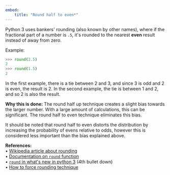 ```yaml
---
embed:
    title: "Round half to even*"
---
```

Python 3 uses bankers' rounding (also known by other names), where if the fractional part of a number is `.5`, it's rounded to the nearest **even** result instead of away from zero.

Example:
```py
>>> round(2.5)
2
>>> round(1.5)
2
```
In the first example, there is a tie between 2 and 3, and since 3 is odd and 2 is even, the result is 2.
In the second example, the tie is between 1 and 2, and so 2 is also the result.

**Why this is done:**
The round half up technique creates a slight bias towards the larger number. With a large amount of calculations, this can be significant. The round half to even technique eliminates this bias.

It should be noted that round half to even distorts the distribution by increasing the probability of evens relative to odds, however this is considered less important than the bias explained above.

**References:**  
• [Wikipedia article about rounding](https://en.wikipedia.org/wiki/Rounding#Round_half_to_even)  
• [Documentation on `round` function](https://docs.python.org/3/library/functions.html#round)  
• [`round` in what's new in python 3](https://docs.python.org/3/whatsnew/3.0.html#builtins) (4th bullet down)  
• [How to force rounding technique](https://stackoverflow.com/a/10826537/4607272)
